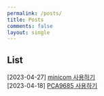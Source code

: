```yaml
---
permalink: /posts/
title: Posts
comments: false
layout: single
---
```


## List

[2023-04-27] <a href="/posts/minicom">minicom 사용하기</a><br>
[2023-04-18] <a href="/posts/pca9685">PCA9685 사용하기</a><br>
